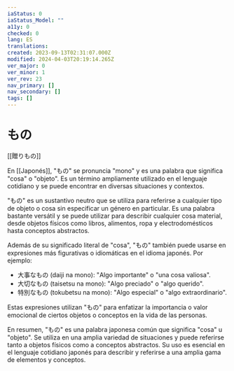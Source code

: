 ```yaml
---
iaStatus: 0
iaStatus_Model: ""
a11y: 0
checked: 0
lang: ES
translations: 
created: 2023-09-13T02:31:07.000Z
modified: 2024-04-03T20:19:14.265Z
ver_major: 0
ver_minor: 1
ver_rev: 23
nav_primary: []
nav_secondary: []
tags: []
---
```

# もの

[[贈りもの]]

En [[Japonés]], "もの" se pronuncia "mono" y es una palabra que significa "cosa" o "objeto". Es un término ampliamente utilizado en el lenguaje cotidiano y se puede encontrar en diversas situaciones y contextos.

"もの" es un sustantivo neutro que se utiliza para referirse a cualquier tipo de objeto o cosa sin especificar un género en particular. Es una palabra bastante versátil y se puede utilizar para describir cualquier cosa material, desde objetos físicos como libros, alimentos, ropa y electrodomésticos hasta conceptos abstractos.

Además de su significado literal de "cosa", "もの" también puede usarse en expresiones más figurativas o idiomáticas en el idioma japonés. Por ejemplo:

- 大事なもの (daiji na mono): "Algo importante" o "una cosa valiosa".
- 大切なもの (taisetsu na mono): "Algo preciado" o "algo querido".
- 特別なもの (tokubetsu na mono): "Algo especial" o "algo extraordinario".

Estas expresiones utilizan "もの" para enfatizar la importancia o valor emocional de ciertos objetos o conceptos en la vida de las personas.

En resumen, "もの" es una palabra japonesa común que significa "cosa" u "objeto". Se utiliza en una amplia variedad de situaciones y puede referirse tanto a objetos físicos como a conceptos abstractos. Su uso es esencial en el lenguaje cotidiano japonés para describir y referirse a una amplia gama de elementos y conceptos.